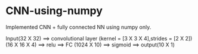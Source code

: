 # CNN-using-numpy
Implemented CNN + fully connected NN using numpy only.




Input(32 X 32) ==> convolutional layer (kernel = [3 X 3 X 4],strides = [2 X 2]) (16 X 16 X 4) ==> relu ==> FC (1024 X 10) ==> sigmoid ==> output(10 X 1)
